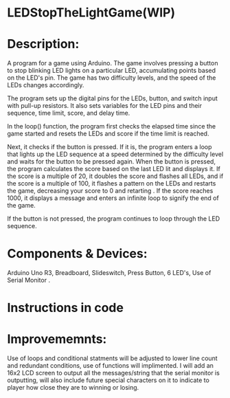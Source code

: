 # LEDStopTheLightGame(WIP)
# Description:
A program for a game using Arduino. 
The game involves pressing a button to stop  blinking LED lights on a particular LED, accumulating points based on the LED's pin. The game has two difficulty levels, and the speed of the LEDs changes accordingly.

The program sets up the digital pins for the LEDs, button, and switch input with pull-up resistors. It also sets variables for the LED pins and their sequence, time limit, score, and delay time.

In the loop() function, the program first checks the elapsed time since the game started and resets the LEDs and score if the time limit is reached.

Next, it checks if the button is pressed. If it is, the program enters a loop that lights up the LED sequence at a speed determined by the difficulty level and waits for the button to be pressed again. When the button is pressed, the program calculates the score based on the last LED lit and displays it. If the score is a multiple of 20, it doubles the score and flashes all LEDs, and if the score is a multiple of 100, it flashes a pattern on the LEDs and restarts the game, decreasing your score to 0 and retarting . If the score reaches 1000, it displays a message and enters an infinite loop to signify the end of the game.

If the button is not pressed, the program continues to loop through the LED sequence.

# Components & Devices:
Arduino Uno R3, Breadboard, Slideswitch, Press Button, 6 LED's, Use of Serial Monitor .

# Instructions in code

# Improvememnts:
Use of loops and conditional statments will be adjusted to lower line count and redundant conditions, use of functions will implimented. I will add an 16x2 LCD screen to output all the messages/string that the serial monitor is outputting, will also include future special characters on it to indicate to player how close they are to winning or losing. 

